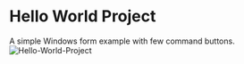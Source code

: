 # Hello World Project
 A simple Windows form example with few command buttons.
![Hello-World-Project](https://user-images.githubusercontent.com/87214398/125741741-0eaa86c9-5985-4df8-b862-dfa4a99a5a7f.jpg)
